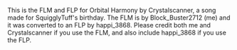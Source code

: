 This is the FLM and FLP for Orbital Harmony by Crystalscanner, a song made for SquigglyTuff's birthday.
The FLM is by Block_Buster2712 (me) and it was converted to an FLP by happi_3868.
Please credit both me and Crystalscanner if you use the FLM, and also include happi_3868 if you use the FLP.
